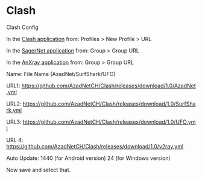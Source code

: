 # Clash
Clash Config

In the [Clash application](https://github.com/Kr328) from:
Profiles > New Profile > URL

In the [SagerNet application](https://github.com/SagerNet/SagerNet) from:
Group > Group URL

In the [AnXray application](https://github.com/XTLS/AnXray) from:
Group > Group URL

Name: File Name (AzadNet/SurfShark/UFO)


URL1: https://github.com/AzadNetCH/Clash/releases/download/1.0/AzadNet.yml

URL2: https://github.com/AzadNetCH/Clash/releases/download/1.0/SurfShark.yml

URL3: https://github.com/AzadNetCH/Clash/releases/download/1.0/UFO.yml

URL 4: https://github.com/AzadNetCH/Clash/releases/download/1.0/v2ray.yml


Auto Update:
1440 (for Android version)
24 (for Windows version)

Now save and select that.


